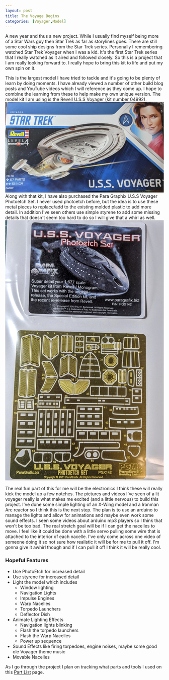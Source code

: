 ```yaml
---
layout: post
title: The Voyage Begins
categories: [Voyager,Model]
---
```

A new year and thus a new project. While I usually find myself being more of a Star Wars guy then Star Trek as far as storylines goes. There are still some cool ship designs from the Star Trek series.  Personally I remembering watched Star Trek Voyager when I was a kid. It's the first Star Trek series that I really watched as it aired and followed closely. So this is a project that I am really looking forward to. I really hope to bring this kit to life and put my own spin on it. 

 This is the largest model I have tried to tackle and it's going to be plenty of learn by doing moments. I have already viewed a number of other build blog posts and YouTube videos which I will reference as they come up.  I hope to combine the learning from these to help make my own unique version.  The model kit I am using is the Revell U.S.S Voyager (kit number 04992).![Revell U.S.S Voyager](/images/Voyager/RevellVoyager.jpg)  Along with that kit, I have also purchased the Para Graphix U.S.S Voyager Photoetch Set. I never used photoetch before, but the idea is to use these metal pieces to replace/add to the existing molded plastic to add more detail. In addition I've seen others use simple styrene to add some missing details that doesn't seem too hard to do so I will give that a whirl as well. ![ParaGraphix](/images/Voyager/ParaGraphixVoyager.jpg)
 
 The real fun part of this for me will be the electronics I think these will really kick the model up a few notches.  The pictures and videos I've seen of a lit voyager really is what makes me excited (and a little nervous) to build this project.  I've done some simple lighting of an X-Wing model and a Ironman Arc reactor so I think this is the next step.  The plan is to use an arduino to manage the lights and allow for animations and maybe even work some sound effects.  I seen some videos about arduino mp3 players so I think that won't be too bad.  The real stretch goal will be if I can get the nacelles to move. I feel like it could be done with a little servo pulling some wire that is attached to the interior of each nacelle. I've only come across one video of someone doing it so not sure how realistic it will be for me to pull it off. I'm gonna give it awhirl though and if I can pull it off I think it will be really cool.   

### Hopeful Features ###
 - Use PhotoEtch for increased detail
 - Use styrene for increased detail
 - Light the model which includes
   - Window lighting
   - Navigation Lights
   - Impulse Engines
   -  Warp Nacelles
   -  Torpedo Launchers
   -  Deflector Dish
-  Animate Lighting Effects
   -  Navigation lights blinking
   -  Flash the torpedo launchers
   -  Flash the Warp Nacelles
   -  Power up sequence
-  Sound Effects like firing torpedoes, engine noises, maybe some good ole Voyager theme music
-  Movable Nacelles

As I go through the project I plan on tracking what parts and tools I used on this [Part List][1] page.


[1]: /voyagerparts.html
 